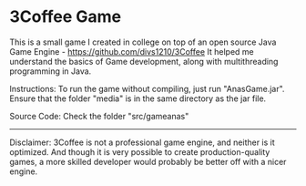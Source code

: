 3Coffee Game
=======
This is a small game I created in college on top of an open source Java Game Engine - https://github.com/divs1210/3Coffee
It helped me understand the basics of Game development, along with multithreading programming in Java.

Instructions:
To run the game without compiling, just run "AnasGame.jar". Ensure that the folder "media" is in the same directory as the jar file.

Source Code:
Check the folder "src/gameanas"
________________________________________________________________________
Disclaimer:
3Coffee is not a professional game engine, and neither is it optimized.
And though it is very possible to create production-quality games, a more skilled developer would
probably be better off with a nicer engine.
